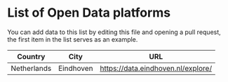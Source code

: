 # List of Open Data platforms

You can add data to this list by editing this file and opening a pull request, the first item in the list serves as an example.

| Country | City | URL |
| ------- | ---- | --- |
| Netherlands | Eindhoven | https://data.eindhoven.nl/explore/ |